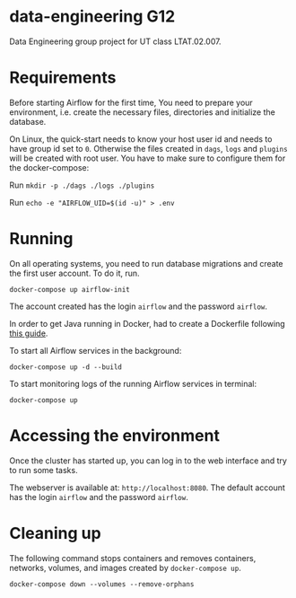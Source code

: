 # data-engineering G12

Data Engineering group project for UT class LTAT.02.007.

# Requirements

Before starting Airflow for the first time, You need to prepare your environment, i.e. create the necessary files,
directories and initialize the database.

On Linux, the quick-start needs to know your host user id and needs to have group id set to `0`. Otherwise the files
created in `dags`, `logs` and `plugins` will be created with root user. You have to make sure to configure them for the
docker-compose:

Run `mkdir -p ./dags ./logs ./plugins`

Run `echo -e "AIRFLOW_UID=$(id -u)" > .env`

# Running

On all operating systems, you need to run database migrations and create the first user account. To do it, run.

`docker-compose up airflow-init`

The account created has the login `airflow` and the password `airflow`.

In order to get Java running in Docker, had to create a Dockerfile following [this guide](https://stackoverflow.com/questions/67268054/how-to-install-java-in-an-airflow-container-using-docker-compose-yaml).

To start all Airflow services in the background: 

`docker-compose up -d --build`

To start monitoring logs of the running Airflow services in terminal:

`docker-compose up`

# Accessing the environment

Once the cluster has started up, you can log in to the web interface and try to run some tasks.

The webserver is available at: `http://localhost:8080`. The default account has the login `airflow` and the
password `airflow`.

# Cleaning up

The following command stops containers and removes containers, networks, volumes, and images created
by `docker-compose up`.

`docker-compose down --volumes --remove-orphans`
